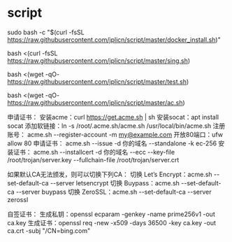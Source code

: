 # script

sudo bash -c "$(curl -fsSL https://raw.githubusercontent.com/jplicn/script/master/docker_install.sh)"

bash <(curl -fsSL https://raw.githubusercontent.com/jplicn/script/master/sing.sh)

bash <(wget -qO- https://raw.githubusercontent.com/jplicn/script/master/test.sh)

bash <(wget -qO- https://raw.githubusercontent.com/jplicn/script/master/ac.sh)


申请证书：
安装acme：curl https://get.acme.sh | sh
安装socat：apt install socat
添加软链接：ln -s  /root/.acme.sh/acme.sh /usr/local/bin/acme.sh
注册账号： acme.sh --register-account -m my@example.com
开放80端口：ufw allow 80
申请证书： acme.sh  --issue -d 你的域名  --standalone -k ec-256
安装证书： acme.sh --installcert -d 你的域名 --ecc  --key-file   /root/trojan/server.key   --fullchain-file /root/trojan/server.crt 

如果默认CA无法颁发，则可以切换下列CA：
切换 Let’s Encrypt：acme.sh --set-default-ca --server letsencrypt
切换 Buypass：acme.sh --set-default-ca --server buypass
切换 ZeroSSL：acme.sh --set-default-ca --server zerossl


自签证书：
生成私钥：openssl ecparam -genkey -name prime256v1 -out ca.key
生成证书：openssl req -new -x509 -days 36500 -key ca.key -out ca.crt  -subj "/CN=bing.com"
